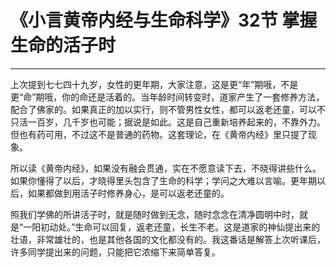 # 《小言黄帝内经与生命科学》32节 掌握生命的活子时

------

上次提到七七四十九岁，女性的更年期，大家注意，这是更“年”期哦，不是更“命”期哦，你的命还是活着的。当年龄时间转变时，道家产生了一套修养方法，配合了佛家的。如果真正的加以实行，则不管男性女性，都可以返老还童，可以不只活一百岁，几千岁也可能；据说是如此。这是自己重新培养起来的，不靠外力。但也有药可用，不过这不是普通的药物。这套理论，在《黄帝内经》里只提了现象。

所以读《黄帝内经》，如果没有融会贯通，实在不愿意读下去，不晓得讲些什么。如果你懂得了以后，才晓得里头包含了生命的科学；学问之大难以言喻。更年期以后，如果都做到用活子时修养身心，是可以返老还童的。

照我们学佛的所讲活子时，就是随时做到无念，随时念念在清净圆明中时，就是“一阳初动处。”生命可以回复，返老还童，长生不老。这是道家的神仙提出来的壮语，非常雄壮的，也是其他各国的文化都没有的。我这番话是解答上次听课后，许多同学提出来的问题，只能把它浓缩下来简单答复。